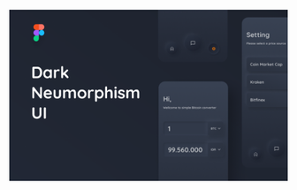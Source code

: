 ![image alt](https://github.com/taboubi-oussema/My-Portfolio-website/blob/main/images/Capture.PNG?raw=true)
